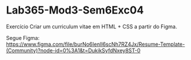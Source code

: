 # Lab365-Mod3-Sem6Exc04
Exercício
Criar um curriculum vitae em HTML + CSS a partir do Figma.

Segue Figma: https://www.figma.com/file/burNo6IenlI6scNh7RZ4Jx/Resume-Template-(Community)?node-id=0%3A1&t=DukikSyfdNxey8ST-0

